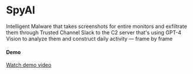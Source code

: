 # SpyAI
Intelligent Malware that takes screenshots for entire monitors and exfiltrate them through Trusted Channel Slack to the C2 server that's using GPT-4 Vision to analyze them and construct daily activity — frame by frame 

#### Demo
[Watch demo video](https://streamable.com/qq78kt)
